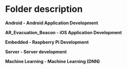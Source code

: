 # Folder description

**Android - Android Application Development**

**AR_Evacuation_Beacon - iOS Application Development**

**Embedded - Raspberry Pi Development**

**Server - Server development**

**Machine Learning - Machine Learning (DNN)**